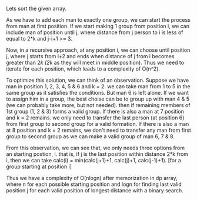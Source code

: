 Lets sort the given array.

As we have to add each man to exactly one group, we can start the process from man at first position. 
If we start making 1 group from position i, we can include man of position until j, 
where distance from j person to i is less of equal to 2*k and j-i+1 >= 3.

Now, in a recursive approach, at any position i, we can choose until position j, where j starts from i+2 and ends when distance of j from i becomes
greater than 2*k (2*k as they will meet in middle position).
Thus we need to iterate for each position, which leads to a complexity of O(n^2).

To optimize this solution, we can think of an observation. Suppose we have man in position 1, 2, 3, 4, 5 & 6 and k = 2. we can take man from 1 to 5
in the same group as it satisfies the conditions. But man 6 is left alone. If we want to assign him in a group, the best choise can be to group up
with man 4 & 5 (we can probably take more, but not needed). then if remaining members of 1st group (1, 2 & 3) forms a valid group.
If there is also a man at 7 position and k = 2 remains. we only need to transfer the last person (at position 6) from first group to second group for
a valid formation.
If there is also a man at 8 position and k = 2 remains, we don't need to transfer any man from first group to second group as we can make a valid
group of man 6, 7 & 8.

From this observation, we can see that, we only needs three options from an starting postion, i. that is, if j is the last position within distance
2*k from i, then we can take calc(i) = min(calc(j+1)+1, calc(j)+1, calc(j-1)+1). [for a group starting at position i]

Thus we have a complexity of O(nlogn) after memorization in dp array, where n for each possible starting position and logn for finding last valid
position j for each valid position of longest distance with a binary search.